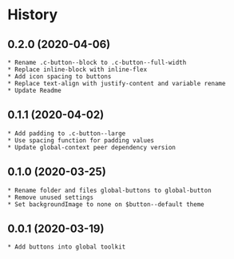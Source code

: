 # History

## 0.2.0 (2020-04-06)
    * Rename .c-button--block to .c-button--full-width
    * Replace inline-block with inline-flex
    * Add icon spacing to buttons
    * Replace text-align with justify-content and variable rename 
    * Update Readme

## 0.1.1 (2020-04-02)
    * Add padding to .c-button--large
    * Use spacing function for padding values 
    * Update global-context peer dependency version

## 0.1.0 (2020-03-25)
    * Rename folder and files global-buttons to global-button
    * Remove unused settings
    * Set backgroundImage to none on $button--default theme

## 0.0.1 (2020-03-19)
    * Add buttons into global toolkit
